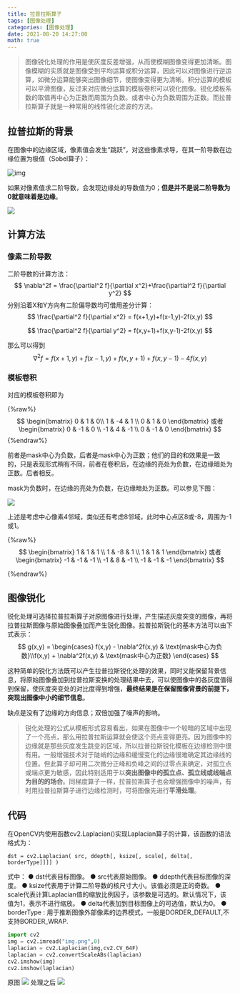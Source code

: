 ```yaml
---
title: 拉普拉斯算子
tags: [图像处理]
categories: [图像处理]
date: 2021-08-20 14:27:00
math: true
---
```


>  ​	图像锐化处理的作用是使灰度反差增强，从而使模糊图像变得更加清晰。图像模糊的实质就是图像受到平均运算或积分运算，因此可以对图像进行逆运算，如微分运算能够突出图像细节，使图像变得更为清晰。
> ​	积分运算的模板可以平滑图像，反过来对应微分运算的模板卷积可以锐化图像。锐化模板系数的取值再中心为正数而周围为负数。或者中心为负数周围为正数。而拉普拉斯算子就是一种常用的线性锐化滤波的方法。

## 拉普拉斯的背景

在图像中的边缘区域，像素值会发生“跳跃”，对这些像素求导，在其一阶导数在边缘位置为极值（Sobel算子）：

![img](https://picture.mulindya.com/laplace-pic1.png)

如果对像素值求二阶导数，会发现边缘处的导数值为0；**但是并不是说二阶导数为0就意味着是边缘**。

![](https://picture.mulindya.com/laplace-pic2.png)

## 计算方法

### 像素二阶导数

二阶导数的计算方法：
$$
\nabla^2f = \frac{\partial^2 f}{\partial x^2}+\frac{\partial^2 f}{\partial y^2}
$$
分别沿着X和Y方向有二阶偏导数均可借用差分计算：
$$
\frac{\partial^2 f}{\partial x^2} = f(x+1,y)+f(x-1,y)-2f(x,y)
$$

$$
\frac{\partial^2 f}{\partial y^2} = f(x,y+1)+f(x,y-1)-2f(x,y)
$$

那么可以得到
$$
\nabla^2f = f(x+1,y)+f(x-1,y)+f(x,y+1)+f(x,y-1)-4f(x,y)
$$
### 模板卷积

对应的模板卷积即为

{%raw%}
$$
\begin{bmatrix} 0 & 1 & 0\\ 1 & -4 & 1 \\ 0 & 1 & 0 \end{bmatrix} 或者\begin{bmatrix} 0 & -1 & 0 \\ -1 & 4 & -1 \\ 0 & -1 & 0 \end{bmatrix}
$$
{%endraw%}

前者是mask中心为负数，后者是mask中心为正数；他们的目的和效果是一致的，只是表现形式稍有不同，前者在卷积后，在边缘的亮处为负数，在边缘暗处为正数。后者相反。

mask为负数时，在边缘的亮处为负数，在边缘暗处为正数。可以参见下图：

![](https://picture.mulindya.com/laplace-pic3.png)

上述是考虑中心像素4邻域，类似还有考虑8邻域，此时中心点区8或-8，周围为-1或1。

{%raw%}
$$
\begin{bmatrix} 1 & 1 & 1 \\ 1 & -8 & 1 \\ 1 & 1 & 1 \end{bmatrix} 或者\begin{bmatrix} -1 & -1 & -1 \\ -1 & 8 & -1 \\ -1 & -1 & -1 \end{bmatrix}
$$

{%endraw%}

## 图像锐化

锐化处理可选择拉普拉斯算子对原图像进行处理，产生描述灰度突变的图像，再将拉普拉斯图像与原始图像叠加而产生锐化图像。拉普拉斯锐化的基本方法可以由下式表示：
$$
g(x,y) = \begin{cases} f(x,y) - \nabla^2f(x,y) & \text{mask中心为负数}\\f(x,y) + \nabla^2f(x,y) & \text{mask中心为正数} \end{cases}
$$

这种简单的锐化方法既可以产生拉普拉斯锐化处理的效果，同时又能保留背景信息，将原始图像叠加到拉普拉斯变换的处理结果中去，可以使图像中的各灰度值得到保留，使灰度突变处的对比度得到增强，**最终结果是在保留图像背景的前提下，突现出图像中小的细节信息**。

缺点是没有了边缘的方向信息；双倍加强了噪声的影响。

> 锐化处理的公式从模板形式容易看出，如果在图像中一个较暗的区域中出现了一个亮点，那么用拉普拉斯运算就会使这个亮点变得更亮。因为图像中的边缘就是那些灰度发生跳变的区域，所以拉普拉斯锐化模板在边缘检测中很有用。一般增强技术对于陡峭的边缘和缓慢变化的边缘很难确定其边缘线的位置。但此算子却可用二次微分正峰和负峰之间的过零点来确定，对孤立点或端点更为敏感，因此特别适用于以**突出图像中的孤立点、孤立线或线端点为目的的场合**。同梯度算子一样，拉普拉斯算子也会增强图像中的噪声，有时用拉普拉斯算子进行边缘检测时，可将图像先进行**平滑处理**。

## 代码

在OpenCV内使用函数cv2.Laplacian()实现Laplacian算子的计算，该函数的语法格式为：

```
dst = cv2.Laplacian( src, ddepth[, ksize[, scale[, delta[, borderType]]]] )
```

式中：
● dst代表目标图像。
● src代表原始图像。
● ddepth代表目标图像的深度。
● ksize代表用于计算二阶导数的核尺寸大小。该值必须是正的奇数。
● scale代表计算Laplacian值的缩放比例因子，该参数是可选的。默认情况下，该值为1，表示不进行缩放。
● delta代表加到目标图像上的可选值，默认为0。
● borderType : 用于推断图像外部像素的边界模式，一般是DORDER_DEFAULT,不支持BORDER_WRAP.

```python
import cv2
img = cv2.imread("img.png",0)
laplacian = cv2.Laplacian(img,cv2.CV_64F)
laplacian = cv2.convertScaleABs(laplacian)
cv2.imshow(img)
cv2.imshow(laplacian)
```
原图
![](https://picture.mulindya.com/laplace-pic4.png)
处理之后
![](https://picture.mulindya.com/laplace-pic5.png)

